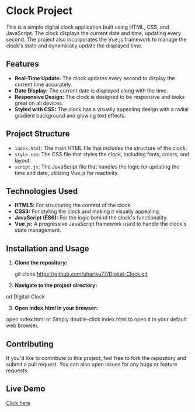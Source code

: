 # Clock Project

This is a simple digital clock application built using HTML, CSS, and JavaScript. The clock displays the current date and time, updating every second. The project also incorporates the Vue.js framework to manage the clock's state and dynamically update the displayed time.

## Features

- **Real-Time Update:** The clock updates every second to display the current time accurately.
- **Date Display:** The current date is displayed along with the time.
- **Responsive Design:** The clock is designed to be responsive and looks great on all devices.
- **Styled with CSS:** The clock has a visually appealing design with a radial gradient background and glowing text effects.

## Project Structure

- `index.html`: The main HTML file that includes the structure of the clock.
- `style.css`: The CSS file that styles the clock, including fonts, colors, and layout.
- `script.js`: The JavaScript file that handles the logic for updating the time and date, utilizing Vue.js for reactivity.

## Technologies Used

- **HTML5:** For structuring the content of the clock.
- **CSS3:** For styling the clock and making it visually appealing.
- **JavaScript (ES6):** For the logic behind the clock's functionality.
- **Vue.js:** A progressive JavaScript framework used to handle the clock's state management.

## Installation and Usage

1. **Clone the repository:**
   
   git clone https://github.com/uharika77/Digital-Clock.git

2. **Navigate to the project directory:**

cd Digital-Clock

3. **Open index.html in your browser:**

open index.html
or
Simply double-click index.html to open it in your default web browser.

## Contributing

If you'd like to contribute to this project, feel free to fork the repository and submit a pull request. You can also open issues for any bugs or feature requests.

## Live Demo

[Click here](https://uharika77.github.io/Digital-Clock/)
